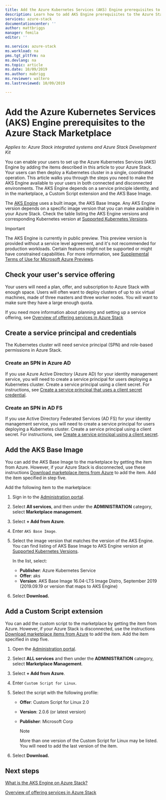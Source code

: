 ```yaml
---
title: Add the Azure Kubernetes Services (AKS) Engine prerequisites to the Azure Stack Marketplace | Microsoft Docs
description: Learn how to add AKS Engine prerequisites to the Azure Stack Marketplace.
services: azure-stack
documentationcenter: ''
author: mattbriggs
manager: femila
editor: ''

ms.service: azure-stack
ms.workload: na
pms.tgt_pltfrm: na
ms.devlang: na
ms.topic: article
ms.date: 10/09/2019
ms.author: mabrigg
ms.reviewer: waltero
ms.lastreviewed: 10/09/2019

---
```


# Add the Azure Kubernetes Services (AKS) Engine prerequisites to the Azure Stack Marketplace

*Applies to: Azure Stack integrated systems and Azure Stack Development Kit*

You can enable your users to set up the Azure Kubernetes Services (AKS) Engine by adding the items described in this article to your Azure Stack. Your users can then deploy a Kubernetes cluster in a single, coordinated operation. This article walks you through the steps you need to make the AKS Engine available to your users in both connected and disconnected environments. The AKS Engine depends on a service principle identity, and in the marketplace, a Custom Script extension and the AKS Base Image.

The [AKS Engine](https://github.com/Azure/aks-engine) uses a built image, the AKS Base Image. Any AKS Engine version depends on a specific image version that you can make available in your Azure Stack. Check the table listing the AKS Engine versions and corresponding Kubernetes version at [Supported Kubernetes Versions](https://github.com/Azure/aks-engine/blob/master/docs/topics/azure-stack.md#supported-kubernetes-versions).

> [!IMPORTANT]
> The AKS Engine is currently in public preview.
> This preview version is provided without a service level agreement, and it's not recommended for production workloads. Certain features might not be supported or might have constrained capabilities. 
> For more information, see [Supplemental Terms of Use for Microsoft Azure Previews](https://azure.microsoft.com/support/legal/preview-supplemental-terms/).

## Check your user's service offering

Your users will need a plan, offer, and subscription to Azure Stack with enough space. Users will often want to deploy clusters of up to six virtual machines, made of three masters and three worker nodes. You will want to make sure they have a large enough quota.

If you need more information about planning and setting up a service offering, see [Overview of offering services in Azure Stack](service-plan-offer-subscription-overview.md)

## Create a service principal and credentials

The Kubernetes cluster will need service principal (SPN) and role-based permissions in Azure Stack.

### Create an SPN in Azure AD

If you use Azure Active Directory (Azure AD) for your identity management service, you will need to create a service principal for users deploying a Kubernetes cluster. Create a service principal using a client secret. For instructions, see [Create a service principal that uses a client secret credential](azure-stack-create-service-principals.md#create-a-service-principal-that-uses-a-client-secret-credential).

### Create an SPN in AD FS

If you use Active Directory Federated Services (AD FS) for your identity management service, you will need to create a service principal for users deploying a Kubernetes cluster. Create a service principal using a client secret. For instructions, see [Create a service principal using a client secret](azure-stack-create-service-principals.md#create-a-service-principal-that-uses-client-secret-credentials).

## Add the AKS Base Image

You can add the AKS Base Image to the marketplace by getting the item from Azure. However, if your Azure Stack is disconnected, use these instructions [Download marketplace items from Azure](https://docs.microsoft.com/azure-stack/operator/azure-stack-download-azure-marketplace-item?view=azs-1908#disconnected-or-a-partially-connected-scenario) to add the item. Add the item specified in step five.

Add the following item to the marketplace:

1. Sign in to the [Administration portal](https://adminportal.local.azurestack.external).

1. Select **All services**, and then under the **ADMINISTRATION** category, select **Marketplace management**.

1. Select **+ Add from Azure**.

1. Enter `AKS Base Image`.

1. Select the image version that matches the version of the AKS Engine. You can find listing of AKS Base Image to AKS Engine version at [Supported Kubernetes Versions](https://github.com/Azure/aks-engine/blob/master/docs/topics/azure-stack.md#supported-kubernetes-versions). 

    In the list, select:
    - **Publisher**: Azure Kubernetes Service
    - **Offer**: aks
    - **Version**: AKS Base Image 16.04-LTS Image Distro, September 2019 (2019.09.19 or version that maps to AKS Engine)

1. Select **Download.**

## Add a Custom Script extension

You can add the custom script to the marketplace by getting the item from Azure. However, if your Azure Stack is disconnected, use the instructions [Download marketplace items from Azure](https://docs.microsoft.com/azure-stack/operator/azure-stack-download-azure-marketplace-item?view=azs-1908#disconnected-or-a-partially-connected-scenario) to add the item.  Add the item specified in step five.

1. Open the [Administration portal](https://adminportal.local.azurestack.external).

1. Select **ALL services** and then under the **ADMINISTRATION** category, select **Marketplace Management**.

1. Select **+ Add from Azure**.

1. Enter `Custom Script for Linux`.

1. Select the script with the following profile:
   - **Offer**: Custom Script for Linux 2.0
   - **Version**: 2.0.6 (or latest version)
   - **Publisher**: Microsoft Corp

     > [!Note]  
     > More than one version of the Custom Script for Linux may be listed. You will need to add the last version of the item.

1. Select **Download.**

## Next steps

[What is the AKS Engine on Azure Stack?](../user/azure-stack-kubernetes-aks-engine-overview.md)

[Overview of offering services in Azure Stack](service-plan-offer-subscription-overview.md)

